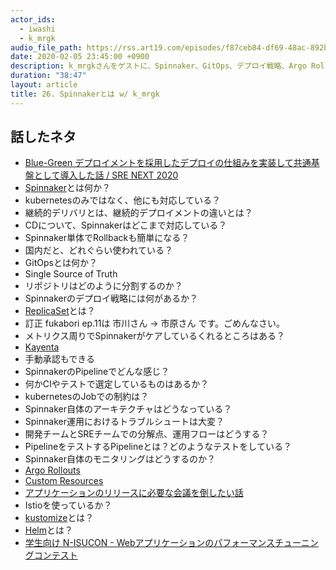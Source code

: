 ```yaml
---
actor_ids:
  - iwashi
  - k_mrgk
audio_file_path: https://rss.art19.com/episodes/f87ceb84-df69-48ac-892b-3b57c624c196.mp3
date: 2020-02-05 23:45:00 +0900
description: k_mrgkさんをゲストに、Spinnaker、GitOps、デプロイ戦略、Argo Rolloutsなどについて語っていただいたエピソードです。
duration: "38:47"
layout: article
title: 26. Spinnakerとは w/ k_mrgk
---
```


## 話したネタ

- [Blue-Green デプロイメントを採用したデプロイの仕組みを実装して共通基盤として導入した話 / SRE NEXT 2020](https://speakerdeck.com/ktmrgk/sre-next-2020)
- [Spinnaker](https://www.spinnaker.io/)とは何か？
- kubernetesのみではなく、他にも対応している？
- 継続的デリバリとは、継続的デプロイメントの違いとは？
- CDについて、Spinnakerはどこまで対応している？
- Spinnaker単体でRollbackも簡単になる？
- 国内だと、どれぐらい使われている？
- GitOpsとは何か？
- Single Source of Truth
- リポジトリはどのように分割するのか？
- Spinnakerのデプロイ戦略には何があるか？
- [ReplicaSet](https://kubernetes.io/docs/concepts/workloads/controllers/replicaset/)とは？
- 訂正 fukabori ep.11は 市川さん -> 市原さん です。ごめんなさい。
- メトリクス周りでSpinnakerがケアしているくれるところはある？
- [Kayenta](https://github.com/spinnaker/kayenta)
- 手動承認もできる
- SpinnakerのPipelineでどんな感じ？
- 何かCIやテストで選定しているものはあるか？
- kubernetesのJobでの制約は？
- Spinnaker自体のアーキテクチャはどうなっている？
- Spinnaker運用におけるトラブルシュートは大変？
- 開発チームとSREチームでの分解点、運用フローはどうする？
- PipelineをテストするPipelineとは？どのようなテストをしている？
- Spinnaker自体のモニタリングはどうするのか？
- [Argo Rollouts](https://github.com/argoproj/argo-rollouts)
- [Custom Resources](https://kubernetes.io/docs/concepts/extend-kubernetes/api-extension/custom-resources/)
- [アプリケーションのリリースに必要な会議を倒したい話](https://qiita.com/kanatakita/items/a68c6e7758524422ecb0)
- Istioを使っているか？
- [kustomize](https://github.com/kubernetes-sigs/kustomize)とは？
- [Helm](https://github.com/helm/helm)とは？
- [学生向け N-ISUCON - Webアプリケーションのパフォーマンスチューニングコンテスト](https://nttcom.connpass.com/event/163460/)
